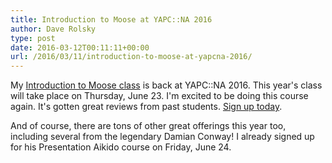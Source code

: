 ```yaml
---
title: Introduction to Moose at YAPC::NA 2016
author: Dave Rolsky
type: post
date: 2016-03-12T00:11:11+00:00
url: /2016/03/11/introduction-to-moose-at-yapcna-2016/
---
```

My [Introduction to Moose class][1] is back at YAPC::NA 2016. This year's class will take place on Thursday, June 23. I'm excited to be doing this course again. It's gotten great reviews from past students. [Sign up today][2].

And of course, there are tons of other great offerings this year too, including several from the legendary Damian Conway! I already signed up for his Presentation Aikido course on Friday, June 24.

 [1]: http://www.yapcna.org/yn2016/tutorials.html#Moose
 [2]: http://www.yapcna.org/yn2016/purchase